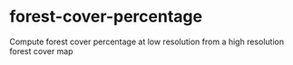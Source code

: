 # forest-cover-percentage
Compute forest cover percentage at low resolution from a high resolution forest cover map
